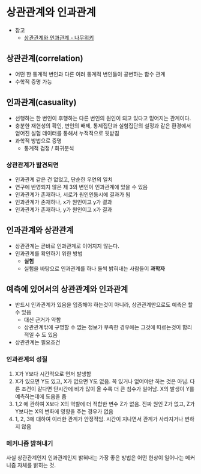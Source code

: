 # 상관관계와 인과관계

- 참고
  - [상관관계와 인과관계 - 나무위키](https://namu.wiki/w/%EC%83%81%EA%B4%80%EA%B4%80%EA%B3%84%EC%99%80%20%EC%9D%B8%EA%B3%BC%EA%B4%80%EA%B3%84)

## 상관관계(correlation)

- 어떤 한 통계적 변인과 다른 여러 통계적 변인들이 공변하는 함수 관계
- 수학적 증명 가능

## 인과관계(casuality)

- 선행하는 한 변인이 후행하는 다른 변인의 원인이 되고 있다고 믿어지는 관계이다.
- 충분한 재현성의 확인, 변인의 배제, 통제집단과 실험집단의 설정과 같은 환경에서 얻어진 실험 데이터를 통해서 누적적으로 뒷받침
- 과학적 방법으로 증명
  - 통계적 검정 / 회귀분석

### 상관관계가 발견되면

- 인과관계 같은 건 없었고, 단순한 우연의 일치
- 연구에 반영되지 않은 제 3의 변인이 인과관계에 있을 수 있음
- 인과관계가 존재하나, 서로가 원인인동시에 결과가 됨
- 인과관계가 존재하나, x가 원인이고 y가 결과
- 인과관계가 존재하나, y가 원인이고 x가 결과

## 인과관계와 상관관계

- 상관관계는 곧바로 인과관계로 이어지지 않는다.
- 인과관계를 확인하기 위한 방법
  - **실험**
  - 실험을 바탕으로 인과관계를 하나 둘씩 밝혀내는 사람들이 **과학자**

## 예측에 있어서의 상관관계와 인과관계

- 반드시 인과관계가 있음을 입증해야 하는것이 아니라, 상관관계만으로도 예측은 할 수 있음
  - 대신 근거가 약함
  - 상관관계밖에 규명할 수 없는 정보가 부족한 경우에는 그것에 따르는것이 합리적일 수 도 있음
- 상관관계는 필요조건

### 인과관계의 성질

1. X가 Y보다 시간적으로 먼저 발생함
2. X가 있으면 Y도 있고, X가 없으면 Y도 없음. 꼭 있거나 없어야만 하는 것은 아님. 다른 조건이 같다면 단시간에 비가 많이 올 수록 더 큰 침수가 일어남. X의 발생이 Y를 예측하는데에 도움을 줌
3. 1,2 에 관하여 X보다 X의 역할에 더 적합한 변수 Z가 없음. 진짜 원인 Z가 없고, Z가 Y보다는 X의 변화에 영향을 주는 경우가 없음
4. 1, 2, 3에 대하여 이러한 관계가 안정적임. 시간이 지나면서 관계가 사라지거나 변하지 않음

### 메커니즘 밝혀내기

사실 상관관계인지 인과관계인지 밝혀내는 가장 좋은 방법은 어떤 현상이 일어나는 메커니즘 자체를 밝히는 것.
